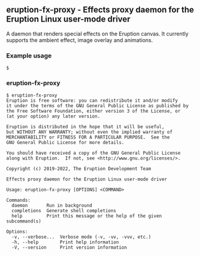 ## eruption-fx-proxy - Effects proxy daemon for the Eruption Linux user-mode driver

A daemon that renders special effects on the Eruption canvas. It currently supports
the ambient effect, image overlay and animations.

### Example usage

```shell
$
```

### eruption-fx-proxy

```shell
$ eruption-fx-proxy
Eruption is free software: you can redistribute it and/or modify
it under the terms of the GNU General Public License as published by
the Free Software Foundation, either version 3 of the License, or
(at your option) any later version.

Eruption is distributed in the hope that it will be useful,
but WITHOUT ANY WARRANTY; without even the implied warranty of
MERCHANTABILITY or FITNESS FOR A PARTICULAR PURPOSE.  See the
GNU General Public License for more details.

You should have received a copy of the GNU General Public License
along with Eruption.  If not, see <http://www.gnu.org/licenses/>.

Copyright (c) 2019-2022, The Eruption Development Team

Effects proxy daemon for the Eruption Linux user-mode driver

Usage: eruption-fx-proxy [OPTIONS] <COMMAND>

Commands:
  daemon       Run in background
  completions  Generate shell completions
  help         Print this message or the help of the given subcommand(s)

Options:
  -v, --verbose...  Verbose mode (-v, -vv, -vvv, etc.)
  -h, --help        Print help information
  -V, --version     Print version information

```
